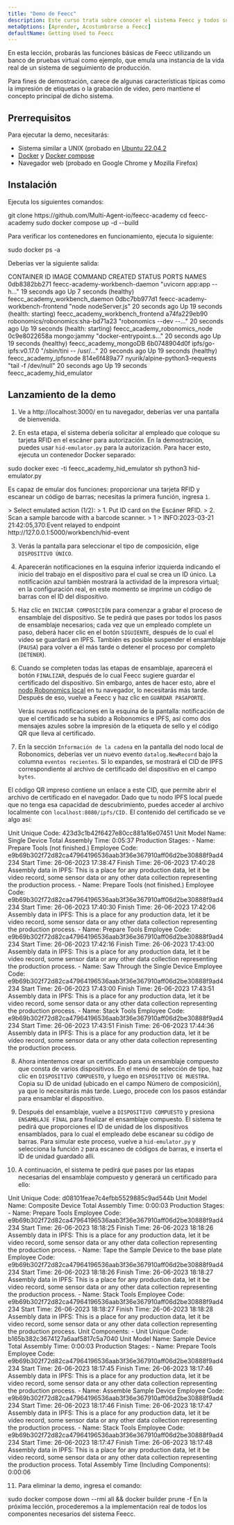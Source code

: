 ```yaml
---
title: "Demo de Feecc"
description: Este curso trata sobre conocer el sistema Feecc y todos sus componentes.
metaOptions: [Aprender, Acostumbrarse a Feecc]
defaultName: Getting Used to Feecc
---
```


<RoboAcademyText fWeight="500">
En esta lección, probarás las funciones básicas de Feecc utilizando un banco de pruebas virtual como ejemplo, que emula una instancia de la vida real de un sistema de seguimiento de producción.
</RoboAcademyText>

Para fines de demostración, carece de algunas características típicas como la impresión de etiquetas o la grabación de video, pero mantiene el concepto principal de dicho sistema.

## Prerrequisitos

Para ejecutar la demo, necesitarás:

- Sistema similar a UNIX (probado en [Ubuntu 22.04.2](https://releases.ubuntu.com/jammy/)
- [Docker](https://docs.docker.com/engine/install/ubuntu/) y [Docker compose](https://docs.docker.com/compose/)
- Navegador web (probado en Google Chrome y Mozilla Firefox)

## Instalación

Ejecuta los siguientes comandos:

<LessonCodeWrapper language="bash">
git clone https://github.com/Multi-Agent-io/feecc-academy
cd feecc-academy
sudo docker compose up -d --build
</LessonCodeWrapper>

Para verificar los contenedores en funcionamiento, ejecuta lo siguiente:

<LessonCodeWrapper language="bash">
sudo docker ps -a
</LessonCodeWrapper>

Deberías ver la siguiente salida:

<LessonCodeWrapper language="bash" codeClass="big-code" noLines noCopyIcon>
CONTAINER ID   IMAGE                               COMMAND                  CREATED          STATUS                             PORTS     NAMES
0db8382bb271   feecc-academy-workbench-daemon      "uvicorn app:app --h…"   19 seconds ago   Up 7 seconds (healthy)                       feecc_academy_workbench_daemon
0dbc7bb977d1   feecc-academy-workbench-frontend    "node nodeServer.js"     20 seconds ago   Up 19 seconds (health: starting)             feecc_academy_workbench_frontend
a74fa229eb90   robonomics/robonomics:sha-bd71a23   "robonomics --dev --…"   20 seconds ago   Up 19 seconds (health: starting)             feecc_academy_robonomics_node
0c9e8022658a   mongo:jammy                         "docker-entrypoint.s…"   20 seconds ago   Up 19 seconds (healthy)                      feecc_academy_mongoDB
6b0748904d0f   ipfs/go-ipfs:v0.17.0                "/sbin/tini -- /usr/…"   20 seconds ago   Up 19 seconds (healthy)                      feecc_academy_ipfsnode
814e6f489a77   nyurik/alpine-python3-requests      "tail -f /dev/null"      20 seconds ago   Up 19 seconds                                feecc_academy_hid_emulator
</LessonCodeWrapper>

## Lanzamiento de la demo

1. Ve a http://localhost:3000/ en tu navegador, deberías ver una pantalla de bienvenida.

2. En esta etapa, el sistema debería solicitar al empleado que coloque su tarjeta RFID en el escáner para autorización. En la demostración, puedes usar `hid-emulator.py` para la autorización. Para hacer esto, ejecuta un contenedor Docker separado:

<LessonCodeWrapper language="bash">
sudo docker exec -ti feecc_academy_hid_emulator sh
python3 hid-emulator.py
</LessonCodeWrapper>

Es capaz de emular dos funciones: proporcionar una tarjeta RFID y escanear un código de barras; necesitas la primera función, ingresa `1`.

<LessonCodeWrapper language="bash" codeClass="big-code" noLines noCopyIcon>
> Select emulated action (1/2): 
>  1. Put ID card on the Escáner RFID.
>  2. Scan a sample barcode with a barcode scanner.
> 1
> INFO:2023-03-21 21:42:05,370:Event relayed to endpoint http://127.0.0.1:5000/workbench/hid-event
</LessonCodeWrapper>

3. Verás la pantalla para seleccionar el tipo de composición, elige `DISPOSITIVO ÚNICO`.

<LessonImages src="feecc-course/menu.png" alt="Feecc start menu"/>

4. Aparecerán notificaciones en la esquina inferior izquierda indicando el inicio del trabajo en el dispositivo para el cual se crea un ID único. La notificación azul también mostrará la actividad de la impresora virtual; en la configuración real, en este momento se imprime un código de barras con el ID del dispositivo.

<LessonImages src="feecc-course/single_device.png" alt="Single device composition"/>

5. Haz clic en `INICIAR COMPOSICIÓN` para comenzar a grabar el proceso de ensamblaje del dispositivo. Se te pedirá que pases por todos los pasos de ensamblaje necesarios; cada vez que un empleado complete un paso, deberá hacer clic en el botón `SIGUIENTE`, después de lo cual el video se guardará en IPFS. También es posible suspender el ensamblaje (`PAUSA`) para volver a él más tarde o detener el proceso por completo (`DETENER`).

6. Cuando se completen todas las etapas de ensamblaje, aparecerá el botón `FINALIZAR`, después de lo cual Feecc sugiere guardar el certificado del dispositivo. Sin embargo, antes de hacer esto, abre el [nodo Robonomics local](https://polkadot.js.org/apps/?rpc=ws%3A%2F%2F127.0.0.1%3A9944#/explorer) en tu navegador, lo necesitarás más tarde. Después de eso, vuelve a Feecc y haz clic en `GUARDAR PASAPORTE`.
    
    Verás nuevas notificaciones en la esquina de la pantalla: notificación de que el certificado se ha subido a Robonomics e IPFS, así como dos mensajes azules sobre la impresión de la etiqueta de sello y el código QR que lleva al certificado.

<LessonImages src="feecc-course/single_certificate.png" alt="Cetrificate of single composition"/>

7. En la sección `Información de la cadena` en la pantalla del nodo local de Robonomics, deberías ver un nuevo evento `datalog.NewRecord` bajo la columna `eventos recientes`. Si lo expandes, se mostrará el CID de IPFS correspondiente al archivo de certificado del dispositivo en el campo `bytes`.

<LessonImages src="feecc-course/single_datalog.png" alt="Datalog of single composition"/>

El código QR impreso contiene un enlace a este CID, que permite abrir el archivo de certificado en el navegador. Dado que tu nodo IPFS local puede que no tenga esa capacidad de descubrimiento, puedes acceder al archivo localmente con `localhost:8080/ipfs/CID.` El contenido del certificado se ve algo así:

<LessonCodeWrapper language="json" codeClass="big-code" noLines noCopyIcon>
Unit Unique Code: 423d3c1b42f6427e80cc881a16e07451
Unit Model Name: Single Device
Total Assembly Time: 0:05:37
Production Stages:
- Name: Prepare Tools (not finished.)
  Employee Code: e9b69b302f72d82ca47964196536aab3f36e367910aff06d2be30888f9ad4234
  Start Time: 26-06-2023 17:38:47
  Finish Time: 26-06-2023 17:40:28
  Assembly data in IPFS: This is a place for any production data, let it be video
    record, some sensor data or any other data collection representing the production
    process.
- Name: Prepare Tools (not finished.)
  Employee Code: e9b69b302f72d82ca47964196536aab3f36e367910aff06d2be30888f9ad4234
  Start Time: 26-06-2023 17:40:30
  Finish Time: 26-06-2023 17:42:06
  Assembly data in IPFS: This is a place for any production data, let it be video
    record, some sensor data or any other data collection representing the production
    process.
- Name: Prepare Tools
  Employee Code: e9b69b302f72d82ca47964196536aab3f36e367910aff06d2be30888f9ad4234
  Start Time: 26-06-2023 17:42:16
  Finish Time: 26-06-2023 17:43:00
  Assembly data in IPFS: This is a place for any production data, let it be video
    record, some sensor data or any other data collection representing the production
    process.
- Name: Saw Through the Single Device
  Employee Code: e9b69b302f72d82ca47964196536aab3f36e367910aff06d2be30888f9ad4234
  Start Time: 26-06-2023 17:43:00
  Finish Time: 26-06-2023 17:43:51
  Assembly data in IPFS: This is a place for any production data, let it be video
    record, some sensor data or any other data collection representing the production
    process.
- Name: Stack Tools
  Employee Code: e9b69b302f72d82ca47964196536aab3f36e367910aff06d2be30888f9ad4234
  Start Time: 26-06-2023 17:43:51
  Finish Time: 26-06-2023 17:44:36
  Assembly data in IPFS: This is a place for any production data, let it be video
    record, some sensor data or any other data collection representing the production
    process.
</LessonCodeWrapper>

8. Ahora intentemos crear un certificado para un ensamblaje compuesto que consta de varios dispositivos. En el menú de selección de tipo, haz clic en `DISPOSITIVO COMPUESTO`, y luego en `DISPOSITIVO DE MUESTRA`. Copia su ID de unidad (ubicado en el campo Número de composición), ya que lo necesitarás más tarde. Luego, procede con los pasos estándar para ensamblar el dispositivo.

9. Después del ensamblaje, vuelve a `DISPOSITIVO COMPUESTO` y presiona `ENSAMBLAJE FINAL` para finalizar el ensamblaje compuesto. El sistema te pedirá que proporciones el ID de unidad de los dispositivos ensamblados, para lo cual el empleado debe escanear su código de barras. Para simular este proceso, vuelve a `hid-emulator.py` y selecciona la función `2` para escaneo de códigos de barras, e inserta el ID de unidad guardado allí.

10. A continuación, el sistema te pedirá que pases por las etapas necesarias del ensamblaje compuesto y generará un certificado para ello:

<LessonCodeWrapper language="json" codeClass="big-code" noLines noCopyIcon>
Unit Unique Code: d08101feae7c4efbb5529885c9ad544b
Unit Model Name: Composite Device
Total Assembly Time: 0:00:03
Production Stages:
- Name: Prepare Tools
  Employee Code: e9b69b302f72d82ca47964196536aab3f36e367910aff06d2be30888f9ad4234
  Start Time: 26-06-2023 18:18:25
  Finish Time: 26-06-2023 18:18:26
  Assembly data in IPFS: This is a place for any production data, let it be video
    record, some sensor data or any other data collection representing the production
    process.
- Name: Tape the Sample Device to the base plate
  Employee Code: e9b69b302f72d82ca47964196536aab3f36e367910aff06d2be30888f9ad4234
  Start Time: 26-06-2023 18:18:26
  Finish Time: 26-06-2023 18:18:27
  Assembly data in IPFS: This is a place for any production data, let it be video
    record, some sensor data or any other data collection representing the production
    process.
- Name: Stack Tools
  Employee Code: e9b69b302f72d82ca47964196536aab3f36e367910aff06d2be30888f9ad4234
  Start Time: 26-06-2023 18:18:27
  Finish Time: 26-06-2023 18:18:28
  Assembly data in IPFS: This is a place for any production data, let it be video
    record, some sensor data or any other data collection representing the production
    process.
Unit Components:
- Unit Unique Code: b165b382c3674127a6aaf5817c5a7040
  Unit Model Name: Sample Device
  Total Assembly Time: 0:00:03
  Production Stages:
  - Name: Prepare Tools
    Employee Code: e9b69b302f72d82ca47964196536aab3f36e367910aff06d2be30888f9ad4234
    Start Time: 26-06-2023 18:17:45
    Finish Time: 26-06-2023 18:17:46
    Assembly data in IPFS: This is a place for any production data, let it be video
      record, some sensor data or any other data collection representing the production
      process.
  - Name: Assemble Sample Device
    Employee Code: e9b69b302f72d82ca47964196536aab3f36e367910aff06d2be30888f9ad4234
    Start Time: 26-06-2023 18:17:46
    Finish Time: 26-06-2023 18:17:47
    Assembly data in IPFS: This is a place for any production data, let it be video
      record, some sensor data or any other data collection representing the production
      process.
  - Name: Stack Tools
    Employee Code: e9b69b302f72d82ca47964196536aab3f36e367910aff06d2be30888f9ad4234
    Start Time: 26-06-2023 18:17:47
    Finish Time: 26-06-2023 18:17:48
    Assembly data in IPFS: This is a place for any production data, let it be video
      record, some sensor data or any other data collection representing the production
      process.
Total Assembly Time (Including Components): 0:00:06
</LessonCodeWrapper>

11. Para eliminar la demo, ingresa el comando:

<LessonCodeWrapper language="bash">
sudo docker compose down --rmi all && docker builder prune -f
</LessonCodeWrapper>

<RoboAcademyText fWeight="500">
En la próxima lección, procederemos a la implementación real de todos los componentes necesarios del sistema Feecc.
</RoboAcademyText>